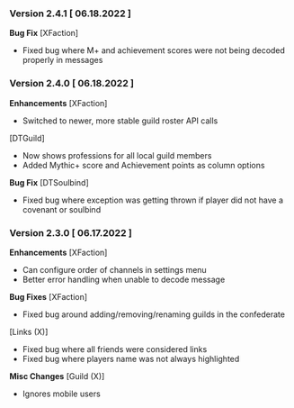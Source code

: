 ### Version 2.4.1 [ 06.18.2022 ]

**Bug Fix**
[XFaction]
- Fixed bug where M+ and achievement scores were not being decoded properly in messages

### Version 2.4.0 [ 06.18.2022 ]

**Enhancements**
[XFaction]
- Switched to newer, more stable guild roster API calls

[DTGuild]
- Now shows professions for all local guild members
- Added Mythic+ score and Achievement points as column options

**Bug Fix**
[DTSoulbind]
- Fixed bug where exception was getting thrown if player did not have a covenant or soulbind

### Version 2.3.0 [ 06.17.2022 ]

**Enhancements**
[XFaction]
- Can configure order of channels in settings menu
- Better error handling when unable to decode message

**Bug Fixes**
[XFaction]
- Fixed bug around adding/removing/renaming guilds in the confederate

[Links (X)]
- Fixed bug where all friends were considered links
- Fixed bug where players name was not always highlighted

**Misc Changes**
[Guild (X)]
- Ignores mobile users